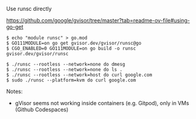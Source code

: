 Use runsc directly

https://github.com/google/gvisor/tree/master?tab=readme-ov-file#using-go-get
```
$ echo "module runsc" > go.mod
$ GO111MODULE=on go get gvisor.dev/gvisor/runsc@go
$ CGO_ENABLED=0 GO111MODULE=on go build -o runsc gvisor.dev/gvisor/runsc
```

```
$ ./runsc --rootless --network=none do dmesg
$ ./runsc --rootless --network=none do ls .
$ ./runsc --rootless --network=host do curl google.com
$ sudo ./runsc --platform=kvm do curl google.com
```

Notes:
- gVisor seems not working inside containers (e.g. Gitpod), only in VMs (Github Codespaces)
